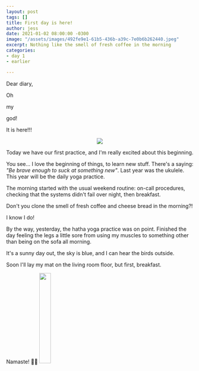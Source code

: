 ```yaml
---
layout: post
tags: []
title: First day is here!
author: jess
date: 2021-01-02 08:00:00 -0300
image: "/assets/images/492fe9e1-61b5-436b-a39c-7e0b6b262440.jpeg"
excerpt: Nothing like the smell of fresh coffee in the morning
categories:
- day 1
- earlier

---
```

Dear diary,

Oh

my

god!

It is here!!!

<center>
<img src="{{site.url}}{{site.baseurl}}/assets/images/d2341e58-2125-44bb-af0d-123b52bb0679.jpeg">
</center>

Today we have our first practice, and I'm really excited about this beginning.

You see... I love the beginning of things, to learn new stuff. There's a saying: _"Be brave enough to suck at something new"_. Last year was the ukulele. This year will be the daily yoga practice.

The morning started with the usual weekend routine: on-call procedures, checking that the systems didn't fail over night, then breakfast.

Don't you clone the smell of fresh coffee and cheese bread in the morning?!

I know I do!

By the way, yesterday, the hatha yoga practice was on point. Finished the day feeling the legs a little sore from using my muscles to something other than being on the sofa all morning.

It's a sunny day out, the sky is blue, and I can hear the birds outside.

Soon I'll lay my mat on the living room floor, but first, breakfast.

Namaste! 🧘‍♀️ <img width="25%" height="25%" src="{{site.url}}{{site.baseurl}}/assets/images/jess-signature.gif">
